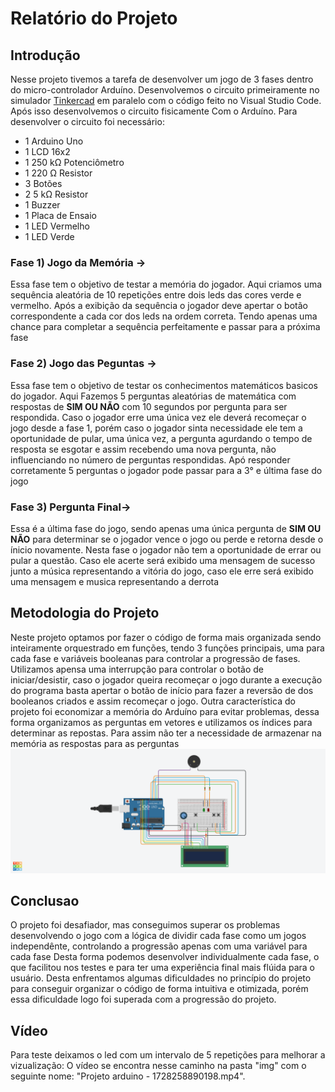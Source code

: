 # Relatório do Projeto
## Introdução
Nesse projeto tivemos a tarefa de desenvolver um jogo de 3 fases dentro do micro-controlador Arduíno.
Desenvolvemos o circuito primeiramente no simulador [Tinkercad](https://www.tinkercad.com/) em paralelo com o código feito no Visual Studio Code.
Após isso desenvolvemos o circuito fisicamente Com o Arduíno.
Para desenvolver o circuito foi necessário:
- 1   Arduino Uno
- 1   LCD 16x2
- 1 	250 kΩ Potenciômetro
- 1 	220 Ω Resistor
- 3 	Botões
- 2 	5 kΩ Resistor
- 1 	Buzzer
- 1   Placa de Ensaio
- 1   LED Vermelho
- 1   LED Verde

### Fase 1) Jogo da Memória ->
  Essa fase tem o objetivo de testar a memória do jogador. Aqui criamos uma sequência aleatória de 10 repetições entre dois leds das cores verde e vermelho.
  Após a exibição da sequência o jogador deve apertar o botão correspondente a cada cor dos leds na ordem correta. 
  Tendo apenas uma chance para completar a sequência perfeitamente e passar para a próxima fase

### Fase 2) Jogo das Peguntas ->
  Essa fase tem o objetivo de testar os conhecimentos matemáticos basicos do jogador. Aqui Fazemos 5 perguntas aleatórias de matemática com respostas de __SIM OU NÃO__ com 10 segundos por pergunta para ser respondida.
  Caso o jogador erre uma única vez ele deverá recomeçar o jogo desde a fase 1, porém caso o jogador sinta necessidade ele tem a oportunidade de pular, uma única vez, a pergunta agurdando o tempo de resposta se esgotar e assim recebendo uma nova pergunta, não influenciando no número de perguntas respondidas.
  Apó responder corretamente 5 perguntas o jogador pode passar para a 3° e última fase do jogo

### Fase 3) Pergunta Final->
  Essa é a última fase do jogo, sendo apenas uma única pergunta de __SIM OU NÃO__ para determinar se o jogador vence o jogo ou perde e retorna desde o ínicio novamente. Nesta fase o jogador não tem a oportunidade de errar ou pular a questão. Caso ele acerte será exibido uma mensagem de sucesso junto a música representando a vitória do jogo, caso ele erre será exibido uma mensagem e musica representando a derrota

## Metodologia do Projeto
Neste projeto optamos por fazer o código de forma mais organizada sendo inteiramente orquestrado em funções, tendo 3 funções principais, uma para cada fase e variáveis booleanas para controlar a progressão de fases.
Utilizamos apensa uma interrupção para controlar o botão de iniciar/desistir, caso o jogador queira recomeçar o jogo durante a execução do programa basta apertar o botão de início para fazer a reversão de dos booleanos criados e assim recomeçar o jogo.
Outra característica do projeto foi economizar a memória do Arduíno para evitar problemas, dessa forma organizamos as perguntas em vetores e utilizamos os índices para determinar as repostas. Para assim não ter a necessidade de armazenar na memória as respostas para as perguntas 
  ![Imagem do projeto](img/imagem1.png)


## Conclusao
O projeto foi desafiador, mas conseguimos superar os problemas desenvolvendo o jogo com a lógica de dividir cada fase como um jogos independênte, controlando a progressão apenas com uma variável para cada fase
Desta forma podemos desenvolver individualmente cada fase, o que facilitou nos testes e para ter uma experiência final mais flúida para o usuário.
Desta enfrentamos algumas dificuldades no princípio do projeto para conseguir organizar o código de forma intuitiva e otimizada, porém essa dificuldade logo foi superada com a progressão do projeto.

## Vídeo
Para teste deixamos o led com um intervalo de 5 repetições para melhorar a vizualização:
O vídeo se encontra nesse caminho na pasta "img" com o seguinte nome: "Projeto arduino - 1728258890198.mp4".

